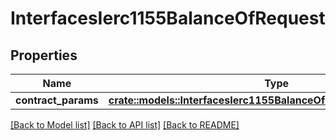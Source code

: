 # InterfacesIerc1155BalanceOfRequest

## Properties

Name | Type | Description | Notes
------------ | ------------- | ------------- | -------------
**contract_params** | [**crate::models::InterfacesIerc1155BalanceOfRequestContractParams**](interfaces_IERC1155_balanceOf_request_contractParams.md) |  | 

[[Back to Model list]](../README.md#documentation-for-models) [[Back to API list]](../README.md#documentation-for-api-endpoints) [[Back to README]](../README.md)



